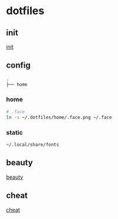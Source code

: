 # dotfiles

## init

[init](./init.md)

## config

```bash
.
├── home
```

### home

```bash
# .face
ln -s ~/.dotfiles/home/.face.png ~/.face
```

### static

`~/.local/share/fonts`

## beauty

[beauty](./beauty.md)

## cheat

[cheat](./cheat.md)
